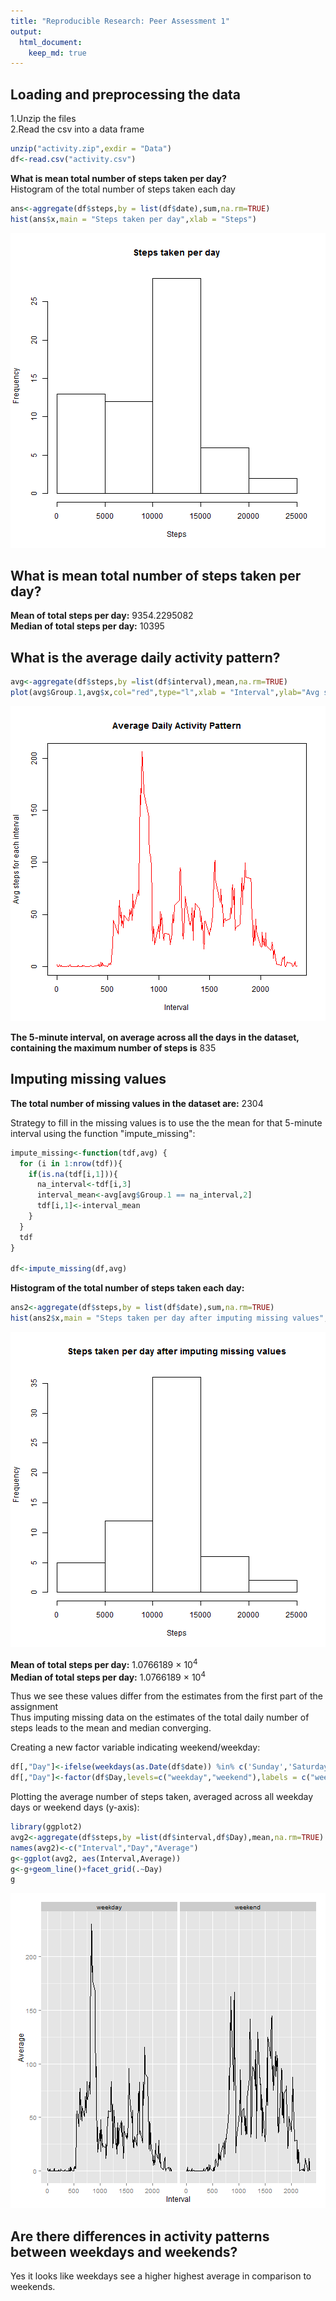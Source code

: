 ```yaml
---
title: "Reproducible Research: Peer Assessment 1"
output: 
  html_document:
    keep_md: true
---
```




## Loading and preprocessing the data  
  
1.Unzip the files  
2.Read the csv into a data frame  


```r
unzip("activity.zip",exdir = "Data")
df<-read.csv("activity.csv")
```
  
**What is mean total number of steps taken per day?**  
Histogram of the total number of steps taken each day  

```r
ans<-aggregate(df$steps,by = list(df$date),sum,na.rm=TRUE)
hist(ans$x,main = "Steps taken per day",xlab = "Steps")
```

![plot of chunk unnamed-chunk-2](figure/unnamed-chunk-2-1.png) 
    

## What is mean total number of steps taken per day?  
**Mean of total steps per day:** 9354.2295082    
**Median of total steps per day:** 10395  


## What is the average daily activity pattern?  

```r
avg<-aggregate(df$steps,by =list(df$interval),mean,na.rm=TRUE)
plot(avg$Group.1,avg$x,col="red",type="l",xlab = "Interval",ylab="Avg steps for each interval",main="Average Daily Activity Pattern")
```

![plot of chunk unnamed-chunk-3](figure/unnamed-chunk-3-1.png) 
  
**The 5-minute interval, on average across all the days in the dataset, containing the maximum number of steps is** 835  



## Imputing missing values  
**The total number of missing values in the dataset are:** 2304  
  
Strategy to fill in the missing values is to use the the mean for that 5-minute interval using  the function "impute_missing":  

```r
impute_missing<-function(tdf,avg) {
  for (i in 1:nrow(tdf)){
    if(is.na(tdf[i,1])){
      na_interval<-tdf[i,3]
      interval_mean<-avg[avg$Group.1 == na_interval,2]
      tdf[i,1]<-interval_mean
    }  
  }
  tdf
}

df<-impute_missing(df,avg)
```
**Histogram of the total number of steps taken each day:**  

```r
ans2<-aggregate(df$steps,by = list(df$date),sum,na.rm=TRUE)
hist(ans2$x,main = "Steps taken per day after imputing missing values",xlab = "Steps")
```

![plot of chunk unnamed-chunk-5](figure/unnamed-chunk-5-1.png) 
  
**Mean of total steps per day:** 1.0766189 &times; 10<sup>4</sup>    
**Median of total steps per day:** 1.0766189 &times; 10<sup>4</sup>  

Thus we see these values differ from the estimates from the first part of the assignment  
Thus imputing missing data on the estimates of the total daily number of steps leads to the mean and median converging.  
  

  
Creating a new factor variable indicating weekend/weekday:  

```r
df[,"Day"]<-ifelse(weekdays(as.Date(df$date)) %in% c('Sunday','Saturday'),'weekend','weekday')
df[,"Day"]<-factor(df$Day,levels=c("weekday","weekend"),labels = c("weekday","weekend"))
```
  
Plotting the average number of steps taken, averaged across all weekday days or weekend days (y-axis):      

```r
library(ggplot2)
avg2<-aggregate(df$steps,by =list(df$interval,df$Day),mean,na.rm=TRUE)
names(avg2)<-c("Interval","Day","Average")
g<-ggplot(avg2, aes(Interval,Average))
g<-g+geom_line()+facet_grid(.~Day)
g
```

![plot of chunk unnamed-chunk-7](figure/unnamed-chunk-7-1.png) 



## Are there differences in activity patterns between weekdays and weekends?  
Yes it looks like weekdays see a higher highest average in comparison to weekends.

  
